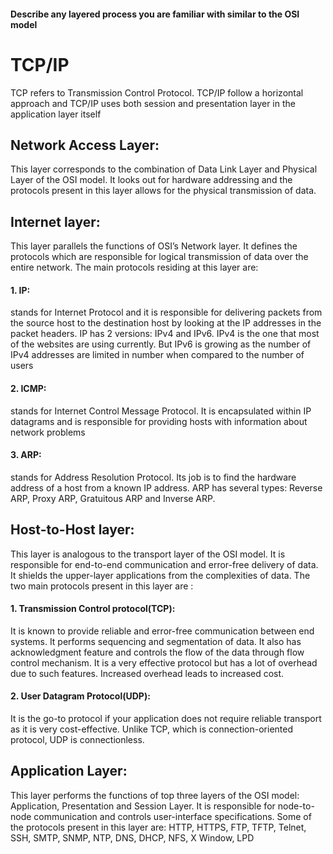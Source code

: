 #### Describe any layered process you are familiar with similar to the OSI model

# TCP/IP

TCP refers to Transmission Control Protocol. TCP/IP follow a horizontal approach and TCP/IP uses both session and presentation layer in the application layer itself

## Network Access Layer:
This layer corresponds to the combination of Data Link Layer and Physical Layer of the OSI model. It looks out for hardware addressing and the protocols present in this layer allows for the physical transmission of data.

## Internet layer: 
This layer parallels the functions of OSI’s Network layer. It defines the protocols which are responsible for logical transmission of data over the entire network. The main protocols residing at this layer are:
#### 1. IP:
stands for Internet Protocol and it is responsible for delivering packets from the source host to the destination host by looking at the IP addresses in the packet headers. IP has 2 versions:
IPv4 and IPv6. IPv4 is the one that most of the websites are using currently. But IPv6 is growing as the number of IPv4 addresses are limited in number when compared to the number of users
#### 2. ICMP:
stands for Internet Control Message Protocol. It is encapsulated within IP datagrams and is responsible for providing hosts with information about network problems
#### 3. ARP:
stands for Address Resolution Protocol. Its job is to find the hardware address of a host from a known IP address. ARP has several types: Reverse ARP, Proxy ARP, Gratuitous ARP and Inverse ARP.

## Host-to-Host layer:
This layer is analogous to the transport layer of the OSI model. It is responsible for end-to-end communication and error-free delivery of data. It shields the upper-layer applications from the complexities of data. The two main protocols present in this layer are :
#### 1. Transmission Control protocol(TCP):
It is known to provide reliable and error-free communication between end systems. It performs sequencing and segmentation of data. It also has acknowledgment feature and controls the flow of the data through flow control mechanism. It is a very effective protocol but has a lot of overhead due to such features. Increased overhead leads to increased cost.
#### 2. User Datagram Protocol(UDP):
It is the go-to protocol if your application does not require reliable transport as it is very cost-effective. Unlike TCP, which is connection-oriented protocol, UDP is connectionless.

## Application Layer:
This layer performs the functions of top three layers of the OSI model: Application, Presentation and Session Layer. It is responsible for node-to-node communication and controls user-interface specifications. Some of the protocols present in this layer are: HTTP, HTTPS, FTP, TFTP, Telnet, SSH, SMTP, SNMP, NTP, DNS, DHCP, NFS, X Window, LPD


